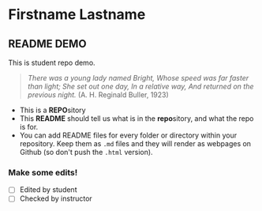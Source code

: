 # Firstname Lastname

## README DEMO

This is student repo demo.

 > *There was a young lady named Bright,
Whose speed was far faster than light;
She set out one day,
In a relative way,
And returned on the previous night.* (A. H. Reginald Buller, 1923)

 - This is a **REPO**sitory
 - This **README** should tell us what is in the **repo**sitory, and what the repo is for.
 - You can add README files for every folder or directory within your repository. Keep them as `.md` files and they will render as webpages on Github (so don't push the `.html` version).

### Make some edits!

- [ ] Edited by student
- [ ] Checked by instructor
